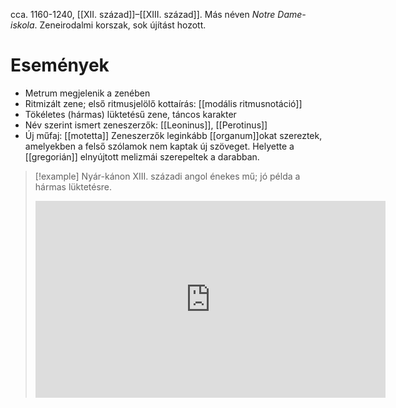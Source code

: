 cca. 1160-1240, [[XII. század]]–[[XIII. század]]. Más néven *Notre Dame-iskola*. Zeneirodalmi korszak, sok újítást hozott.
# Események
- Metrum megjelenik a zenében
- Ritmizált zene; első ritmusjelölő kottaírás: [[modális ritmusnotáció]]
- Tökéletes (hármas) lüktetésű zene, táncos karakter
- Név szerint ismert zeneszerzők: [[Leoninus]], [[Perotinus]]
- Új műfaj: [[motetta]]
Zeneszerzők leginkább [[organum]]okat szereztek, amelyekben a felső szólamok nem kaptak új szöveget. Helyette a [[gregorián]] elnyújtott melizmái szerepeltek a darabban.

>[!example] Nyár-kánon
>XIII. századi angol énekes mű; jó példa a hármas lüktetésre.
><iframe width="560" height="315" src="https://www.youtube-nocookie.com/embed/b4FU8yz4BYY?si=wQr5bdpD1yoSLa47" title="YouTube video player" frameborder="0" allow="accelerometer; autoplay; clipboard-write; encrypted-media; gyroscope; picture-in-picture; web-share" allowfullscreen></iframe>
